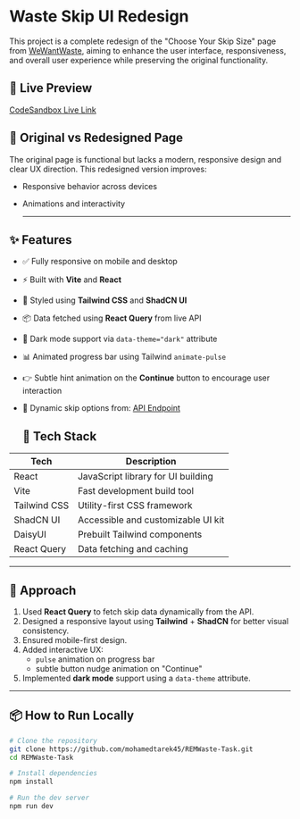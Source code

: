 # Waste Skip UI Redesign

This project is a complete redesign of the "Choose Your Skip Size" page from [WeWantWaste](https://wewantwaste.co.uk/), aiming to enhance the user interface, responsiveness, and overall user experience while preserving the original functionality.

## 🚀 Live Preview
[CodeSandbox Live Link](#) <!-- ← ضع رابط الكود هنا بعد ما ترفعه -->

## 📸 Original vs Redesigned Page
The original page is functional but lacks a modern, responsive design and clear UX direction. This redesigned version improves:
- Responsive behavior across devices
- Animations and interactivity

  ---

## ✨ Features

- ✅ Fully responsive on mobile and desktop
- ⚡️ Built with **Vite** and **React**
- 🎨 Styled using **Tailwind CSS** and **ShadCN UI**
- 📦 Data fetched using **React Query** from live API
- 🌙 Dark mode support via `data-theme="dark"` attribute
- 📊 Animated progress bar using Tailwind `animate-pulse`
- 👉 Subtle hint animation on the **Continue** button to encourage user interaction
- 📡 Dynamic skip options from:
  [API Endpoint](https://app.wewantwaste.co.uk/api/skips/by-location?postcode=NR32&area=Lowestoft)

  ## 🧰 Tech Stack

| Tech              | Description                          |
|------------------|--------------------------------------|
| React            | JavaScript library for UI building   |
| Vite             | Fast development build tool          |
| Tailwind CSS     | Utility-first CSS framework          |
| ShadCN UI        | Accessible and customizable UI kit   |
| DaisyUI          | Prebuilt Tailwind components         |
| React Query      | Data fetching and caching            |

---
## 🧠 Approach

1. Used **React Query** to fetch skip data dynamically from the API.
2. Designed a responsive layout using **Tailwind** + **ShadCN** for better visual consistency.
3. Ensured mobile-first design.
4. Added interactive UX:
   - `pulse` animation on progress bar
   - subtle button nudge animation on "Continue"
5. Implemented **dark mode** support using a `data-theme` attribute.

---

## 📦 How to Run Locally

```bash
# Clone the repository
git clone https://github.com/mohamedtarek45/REMWaste-Task.git
cd REMWaste-Task

# Install dependencies
npm install

# Run the dev server
npm run dev
